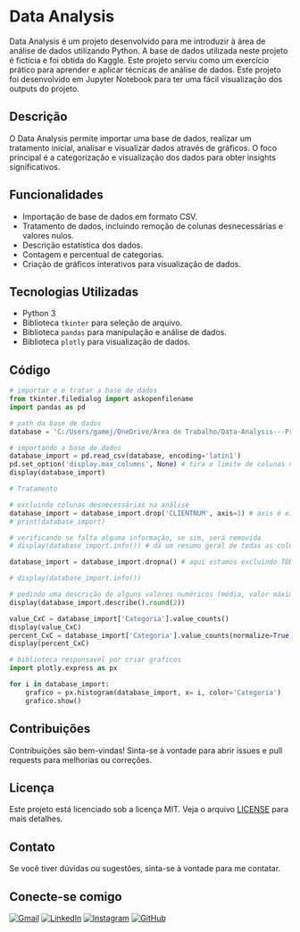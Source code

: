 # Data Analysis

Data Analysis é um projeto desenvolvido para me introduzir à área de análise de dados utilizando Python. A base de dados utilizada neste projeto é fictícia e foi obtida do Kaggle. Este projeto serviu como um exercício prático para aprender e aplicar técnicas de análise de dados. Este projeto foi desenvolvido em Jupyter Notebook para ter uma fácil visualização dos outputs do projeto.

## Descrição

O Data Analysis permite importar uma base de dados, realizar um tratamento inicial, analisar e visualizar dados através de gráficos. O foco principal é a categorização e visualização dos dados para obter insights significativos.

## Funcionalidades

- Importação de base de dados em formato CSV.
- Tratamento de dados, incluindo remoção de colunas desnecessárias e valores nulos.
- Descrição estatística dos dados.
- Contagem e percentual de categorias.
- Criação de gráficos interativos para visualização de dados.

## Tecnologias Utilizadas

- Python 3
- Biblioteca `tkinter` para seleção de arquivo.
- Biblioteca `pandas` para manipulação e análise de dados.
- Biblioteca `plotly` para visualização de dados.

## Código

```python
# importar e e tratar a base de dados
from tkinter.filedialog import askopenfilename
import pandas as pd

# path da base de dados
database = 'C:/Users/gamej/OneDrive/Área de Trabalho/Data-Analysis---Projeto-Python/src/example_database/ClientesBanco.csv'

# importando a base de dados
database_import = pd.read_csv(database, encoding='latin1')
pd.set_option('display.max_columns', None) # tira o limite de colunas na visualização
display(database_import)

# Tratamento

# excluindo colunas desnecessárias na análise
database_import = database_import.drop('CLIENTNUM', axis=1) # axis é eixo, 0 para LINHA e 1 para COLUNA
# print(database_import)

# verificando se falta alguma informação, se sim, será removida
# display(database_import.info()) # dá um resumo geral de todas as colunas, com o numero de linhas NÂO VAZIAS e o tipo de dado

database_import = database_import.dropna() # aqui estamos excluindo TODOS os valores vazios

# display(database_import.info())

# pedindo uma descrição de alguns valores numéricos (média, valor máximo, mínimo e etc)
display(database_import.describe().round(2))

value_CxC = database_import['Categoria'].value_counts()
display(value_CxC)
percent_CxC = database_import['Categoria'].value_counts(normalize=True)
display(percent_CxC)

# biblioteca responsavel por criar graficos
import plotly.express as px

for i in database_import:
    grafico = px.histogram(database_import, x= i, color='Categoria')
    grafico.show()
```

## Contribuições

Contribuições são bem-vindas! Sinta-se à vontade para abrir issues e pull requests para melhorias ou correções.

## Licença

Este projeto está licenciado sob a licença MIT. Veja o arquivo [LICENSE](LICENSE) para mais detalhes.

## Contato

Se você tiver dúvidas ou sugestões, sinta-se à vontade para me contatar.

## Conecte-se comigo

[![Gmail](https://img.shields.io/badge/Gmail-333333?style=for-the-badge&logo=gmail&logoColor=red)](mailto:juniorbmelo12@gmail.com)
[![LinkedIn](https://img.shields.io/badge/LinkedIn-0077B5?style=for-the-badge&logo=linkedin&logoColor=white)](https://www.linkedin.com/in/alexsandro-junior-576719297/)
[![Instagram](https://img.shields.io/badge/-Instagram-%23E4405F?style=for-the-badge&logo=instagram&logoColor=white)](https://www.instagram.com/juniorbm.wn/)
[![GitHub](https://img.shields.io/badge/GitHub-100000?style=for-the-badge&logo=github&logoColor=white)](https://github.com/junioom)

